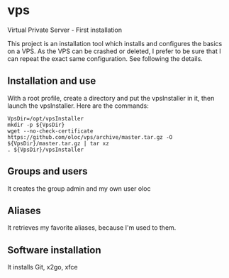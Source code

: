 vps
===

Virtual Private Server - First installation

This project is an installation tool which installs and configures the basics on a VPS. As the VPS can be crashed or deleted, I prefer to be sure that I can repeat the exact same configuration. See following the details.

## Installation and use
With a root profile, create a directory and put the vpsInstaller in it, then launch the vpsInstaller. Here are the commands:

    VpsDir=/opt/vpsInstaller
    mkdir -p ${VpsDir}
    wget --no-check-certificate https://github.com/oloc/vps/archive/master.tar.gz -O ${VpsDir}/master.tar.gz | tar xz 
    . ${VpsDir}/vpsInstaller

## Groups and users
It creates the group admin and my own user oloc

## Aliases
It retrieves my favorite aliases, because I'm used to them.

## Software installation
It installs Git, x2go, xfce

